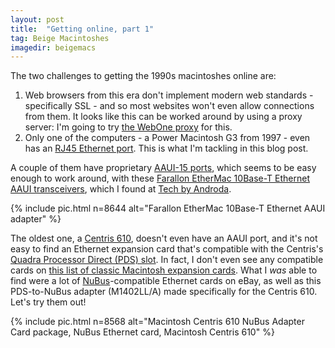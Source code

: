 ```yaml
---
layout: post
title:  "Getting online, part 1"
tag: Beige Macintoshes
imagedir: beigemacs
---
```

The two challenges to getting the 1990s macintoshes online are:

1. Web browsers from this era don't implement modern web standards - specifically SSL - and so most websites won't even allow connections from them. It looks like this can be worked around by using a proxy server: I'm going to try [the WebOne proxy](https://github.com/atauenis/webone) for this.
2. Only one of the computers - a Power Macintosh G3 from 1997 - even has an [RJ45 Ethernet port](https://en.wikipedia.org/wiki/Modular_connector#8P8C). This is what I'm tackling in this blog post.

A couple of them have proprietary [AAUI-15 ports](https://en.wikipedia.org/wiki/Apple_Attachment_Unit_Interface), which seems to be easy enough to work around, with these [Farallon EtherMac 10Base-T Ethernet AAUI transceivers](https://apple.fandom.com/wiki/EtherMac), which I found at [Tech by Androda](https://androda.work/product/farallon-pn512b-aaui-10-baset-ethernet-transceiver/). 

{% include pic.html n=8644 alt="Farallon EtherMac 10Base-T Ethernet AAUI adapter" %}

The oldest one, a [Centris 610](https://lowendmac.com/1993/centris-610/), doesn't even have an AAUI port, and it's not easy to find an Ethernet expansion card that's compatible with the Centris's [Quadra Processor Direct (PDS) slot](https://en.wikipedia.org/wiki/Processor_Direct_Slot#Quadra_PDS_(Motorola_68040)). In fact, I don't even see any compatible cards on [this list of classic Macintosh expansion cards](https://wiki.preterhuman.net/List_of_expansion_cards_for_Macintosh). What I *was* able to find were a lot of [NuBus](https://en.wikipedia.org/wiki/NuBus)-compatible Ethernet cards on eBay, as well as this PDS-to-NuBus adapter (M1402LL/A) made specifically for the Centris 610. Let's try them out!

{% include pic.html n=8568 alt="Macintosh Centris 610 NuBus Adapter Card package, NuBus Ethernet card, Macintosh Centris 610" %}
